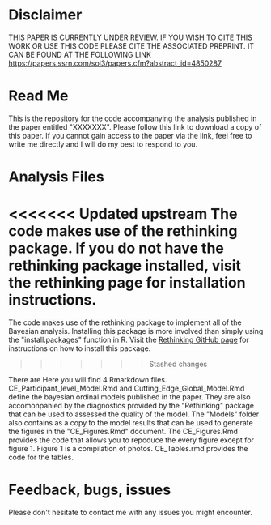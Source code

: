# Disclaimer

THIS PAPER IS CURRENTLY UNDER REVIEW. IF YOU WISH TO CITE THIS WORK OR USE THIS CODE PLEASE CITE THE ASSOCIATED PREPRINT. IT CAN BE FOUND AT THE FOLLOWING LINK https://papers.ssrn.com/sol3/papers.cfm?abstract_id=4850287

# Read Me

This is the repository for the code accompanying the analysis published in the paper entitled "XXXXXXX". Please follow this link to download a copy of this paper. If you cannot gain access to the paper via the link, feel free to write me directly and I will do my best to respond to you.

# Analysis Files

<<<<<<< Updated upstream
The code makes use of the rethinking package. If you do not have the rethinking package installed, visit the rethinking page for installation instructions. 
=======
The code makes use of the rethinking package to implement all of the Bayesian analysis. Installing this package is more involved than simply using the "install.packages" function in R.  Visit the [Rethinking GitHub page](https://github.com/rmcelreath/rethinking) for instructions on how to install this package. 
>>>>>>> Stashed changes

There are  Here you will find 4 Rmarkdown files. CE_Participant_level_Model.Rmd and Cutting_Edge_Global_Model.Rmd define the bayesian ordinal models published in the paper. They are also accomonpanied by the diagnostics provided by the "Rethinking" package that can be used to assessed the quality of the model. The "Models" folder also contains as a copy to the model results that can be used to generate the figures in the "CE_Figures.Rmd" document. The CE_Figures.Rmd provides the code that allows you to repoduce the every figure except for figure 1. Figure 1 is a compilation of photos. CE_Tables.rmd provides the code for the tables.

# Feedback, bugs, issues

Please don't hesitate to contact me with any issues you might encounter.
